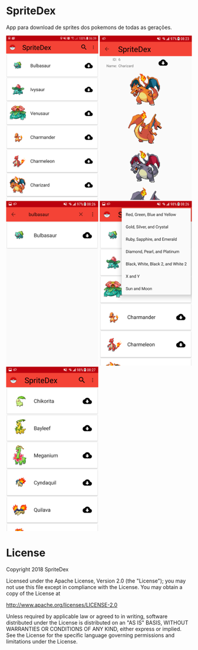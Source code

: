 # SpriteDex
App para download de sprites dos pokemons de todas as gerações.

<p>
  <img src="https://github.com/bruno-cunha/spritedex/blob/master/app/src/main/assets/img_app.png" width="250"/>
  <img src="https://github.com/bruno-cunha/spritedex/blob/master/app/src/main/assets/img_app2.png" width="250"/>
  <img src="https://github.com/bruno-cunha/spritedex/blob/master/app/src/main/assets/img_app3.png" width="250"/>
  <img src="https://github.com/bruno-cunha/spritedex/blob/master/app/src/main/assets/img_app6.png" width="250"/>
  <img src="https://github.com/bruno-cunha/spritedex/blob/master/app/src/main/assets/img_app5.png" width="250"/>
</p>

# License
Copyright 2018 SpriteDex

Licensed under the Apache License, Version 2.0 (the "License");
you may not use this file except in compliance with the License.
You may obtain a copy of the License at

http://www.apache.org/licenses/LICENSE-2.0

Unless required by applicable law or agreed to in writing, software
distributed under the License is distributed on an "AS IS" BASIS,
WITHOUT WARRANTIES OR CONDITIONS OF ANY KIND, either express or implied.
See the License for the specific language governing permissions and
limitations under the License.

